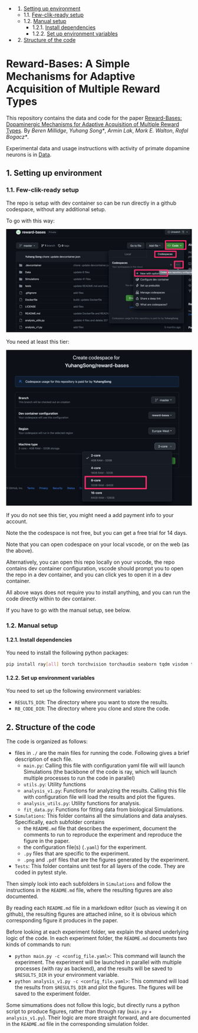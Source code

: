 <!-- vscode-markdown-toc -->

-   1. [Setting up environment](#Settingupenvironment)
    -   1.1. [Few-clik-ready setup](#Few-clik-readysetup)
    -   1.2. [Manual setup](#Manualsetup)
        -   1.2.1. [Install dependencies](#Installdependencies)
        -   1.2.2. [Set up environment variables](#Setupenvironmentvariables)
-   2. [Structure of the code](#Structureofthecode)

<!-- vscode-markdown-toc-config
	numbering=true
	autoSave=true
	/vscode-markdown-toc-config -->
<!-- /vscode-markdown-toc -->

# Reward-Bases: A Simple Mechanisms for Adaptive Acquisition of Multiple Reward Types

This repository contains the data and code for the paper [Reward-Bases: Dopaminergic Mechanisms for Adaptive Acquisition of Multiple Reward Types](https://www.biorxiv.org/content/10.1101/2023.05.09.540067v1).
By _Beren Millidge_, _Yuhang Song\*_, _Armin Lak_, _Mark E. Walton_, _Rafal Bogacz\*_.

Experimental data and usage instructions with activity of primate dopamine neurons is in [Data](Data).

## 1. <a name='Settingupenvironment'></a>Setting up environment

<!-- ### 1.1. <a name='Withdocker'></a>With docker

A [`Dockerfile`](./Dockerfile) is available in the main directory above, and a pre-built docker image from this `Dockerfile` is available on docker hub here: [dryuhangsong/general-energy-nets:1.0](https://hub.docker.com/r/dryuhangsong/general-energy-nets).

For those who are not familiar with docker, it provides a image of a light-weighted virtual machine, which is widedly used as a frozen version of a environment ready for running the code with all dependencies installed.
Our code is run and tested on major Linux distributions and Darwin/Mac systems, but not on Windows, in case users are on platforms that we haven't tested our code, such as Windows, and having difficulty setting up environment, one can use the docker image which will start a virtual machine with frozen environment ready to run our code.
If you are not familar with docker but want to learn and use docker, [get started with docker](https://docs.docker.com/get-started/).

Alternatively, you can set up the environment by yourself (without docker), see [Without docker](#without-docker).

This section setup the environment without docker.

Note that exact reproducibility is not guaranteed without docker.
But you should not get obvious divergent results from what is reported in the paper, becase the code run on pretty high-level APIs of the packages, and the high-level APIs are supposed to be stable across different versions of the packages.
If you do obverve divergent results, please try to install package with version matching the docker image, and also **let us know** so that we can make a note for other users.

Also in this guide, we don't fix the package versions or python versions, because different python versions and packages versions might be supported and not supported on different systems. -->

<!-- You can use [conda](https://conda.io/projects/conda/en/latest/user-guide/getting-started.html#managing-python) or other tools to manage the python environment. -->

<!-- You then need to walk through the following a few steps to get your environment ready. -->

### 1.1. <a name='Few-clik-readysetup'></a>Few-clik-ready setup

The repo is setup with dev container so can be run directly in a github codespace, without any additional setup.

To go with this way:

![Alt text](image-1.png)

You need at least this tier:

![Alt text](image-2.png)

<!-- ![Alt text](image-3.png) -->

If you do not see this tier, you might need a add payment info to your account.

Note the the codespace is not free, but you can get a free trial for 14 days.

Note that you can open codespace on your local vscode, or on the web (as the above).

Alternatively, you can open this repo locally on your vscode, the repo contains dev container configuration, vscode should prompt you to open the repo in a dev container, and you can click yes to open it in a dev container.

All above ways does not require you to install anything, and you can run the code directly within to dev container.

If you have to go with the manual setup, see below.

### 1.2. <a name='Manualsetup'></a>Manual setup

#### 1.2.1. <a name='Installdependencies'></a>Install dependencies

You need to install the following python packages:

```bash
pip install ray[all] torch torchvision torchaudio seaborn tqdm visdom tabulate statsmodels h5py
```

#### 1.2.2. <a name='Setupenvironmentvariables'></a>Set up environment variables

You need to set up the following environment variables:

<!-- - `DATA_DIR`: The directory where you want to store the datasets. -->

-   `RESULTS_DIR`: The directory where you want to store the results.
-   `RB_CODE_DIR`: The directory where you clone and store the code.

<!-- Of course, make sure that the directories exist.
Exactly how to set up environment variables depends on your system (a quick search on internet should give you the answer). -->

<!-- #### Download the datasets

```bash
python -c "from torchvision import datasets; import os; [eval(f'datasets.{dataset}')(os.environ.get('DATA_DIR'),download=True) for dataset in ['MNIST']]"
python -c "from torchvision import datasets; import os; [eval(f'datasets.{dataset}')(os.environ.get('DATA_DIR'),download=True) for dataset in ['FashionMNIST']]"
python -c "from torchvision import datasets; import os; [eval(f'datasets.{dataset}')(os.environ.get('DATA_DIR'),download=True) for dataset in ['CIFAR10']]"
``` -->

## 2. <a name='Structureofthecode'></a>Structure of the code

The code is organized as follows:

-   files in `./` are the main files for running the code. Following gives a brief description of each file.
    -   `main.py`: Calling this file with configuration yaml file will will launch Simulations (the backbone of the code is ray, which will launch multiple processes to run the code in parallel)
    -   `utils.py`: Utility functions
    -   `analysis_v1.py`: Functions for analyzing the results. Calling this file with configuration file will load the results and plot the figures.
    -   `analysis_utils.py`: Utility functions for analysis.
        <!-- - `*_trainable.py`: Various trainable classes that is shared across different Simulations. -->
        <!-- - `data_utils.py`: Utility functions for dataset. -->
    -   `fit_data.py`: Functions for fitting data from biological Simulations.
-   `Simulations`: This folder contains all the simulations and data analyses. Specifically, each subfolder contains
    -   the `README.md` file that describes the experiment, document the comments to run to reproduce the experiment and reproduce the figure in the paper.
    -   the configuration file(s) (`.yaml`) for the experiment.
    -   `.py` files that are specific to the experiment.
    -   `.png` and `.pdf` files that are the figures generated by the experiment.
-   `Tests`: This folder contains unit test for all layers of the code. They are coded in pytest style.

Then simply look into each subfolders in `Simulations` and follow the instructions in the `README.md` file, where the resulting figures are also documented.

By reading each `README.md` file in a markdown editor (such as viewing it on github), the resulting figures are attached inline, so it is obvious which corresponding figure it produces in the paper.

Before looking at each experiment folder, we explain the shared underlying logic of the code.
In each experiment folder, the `README.md` documents two kinds of commands to run:

-   `python main.py -c <config_file.yaml>`: This command will launch the experiment. The experiment will be launched in parallel with multiple processes (with ray as backend), and the results will be saved to `$RESULTS_DIR` in your environment variable.
    <!-- -   You will see command `ray job submit --runtime-env runtime_envs/runtime_env_without_ip.yaml --address $pssr -- ` before `python main.py -c <config_file.yaml>`, it is to submit the job to ray cluster to run instead of run locally.
        -   If you want to run locally, you can simply remove this command, and run `python main.py -c <config_file.yaml>` on your local machine.
        -   If you want to run on a ray cluster, you will need to get yourself educated about [ray cluster](https://docs.ray.io/en/latest/cluster/getting-started.html). Then you need to set up a ray cluster and set the environment variable `$pssr` to the address of the ray cluster. -->
-   `python analysis_v1.py -c <config_file.yaml>`: This command will load the results from `$RESULTS_DIR` and plot the figures. The figures will be saved to the experiment folder.
    <!-- -   This command does not limit to produce figures though, it loads the results as a pandas dataframe and do anything with it, depending on the exec commands you passed to it. For example, it is sometimes used to produced tables as well. -->

<!-- ## 4. <a name='Othernotes'></a>Other notes

There are several other things to note. -->

<!-- ### 4.1. <a name='Warninganderrormessages'></a>Warning and error messages

You may see some warning messages when running the code:

-   depreciation warning messages from the code base are very safe, it is there so that to remind me what functionalities/logic has been depreciated, but the code is fully backward compatible.
-   depreciation warning messages from dependencies are normally safe, as the dependencies of the code base are well maintained libaries like PyTorch, Numpy, Seaborn and etc, depreciation warning messages is almost guaranteed to have backward compatibility.

You should not see any error messages if you are using the docker image.
You may see error messages if you are using your own environment, but they are usually easy to fix by comparing the `Dockerfile` with your procedure of setting up the environment.
Open an issue if you have any problem in dealing with error messages and we will help out as we can. -->

<!-- ### 4.2. <a name='Reproducibility'></a>Reproducibility

Reproducibility should be guaranteed by the docker image and how we control the randomness of Pytorch, Numpy and Random packages.
Please open an issue if you find any reproducibility issue. -->

Some simumations does not follow this logic, but directly runs a python script to produce figures, rather than through ray (`main.py` + `analysis_v1.py`).
Their logic are more straight forward, and are documented in the `README.md` file in the corresponding simulation folder.
